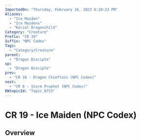 ```yaml
---
ImportedOn: "Thursday, February 16, 2023 6:10:23 PM"
Aliases:
  - "Ice Maiden"
  - "Ice Maidens"
  - "Koriel Dragonchild"
Category: "Creature"
Prefix: "CR 19"
Suffix: "NPC Codex"
Tags:
  - "Category/Creature"
parent:
  - "Dragon Disciple"
up:
  - "Dragon Disciple"
prev:
  - "CR 16 - Dragon Chieftain (NPC Codex)"
next:
  - "CR 8 - Storm Prophet (NPC Codex)"
RWtopicId: "Topic_8753"
---
```

# CR 19 - Ice Maiden (NPC Codex)
## Overview
